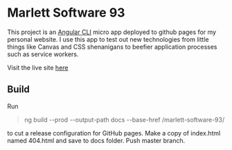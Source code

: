 # Marlett Software 93

This project is an  [Angular CLI](https://github.com/angular/angular-cli) micro app deployed to github pages for my 
personal website. I use this app to test out new technologies from little things like Canvas and CSS shenanigans 
to beefier application processes such as service workers. 

Visit the live site [here](https://jmarlett93.io/marlett-software-93)

## Build

Run 

> ng build --prod --output-path docs --base-href /marlett-software-93/ 

to cut a release configuration for GitHub pages. Make a copy of index.html named 404.html and save to docs folder. 
Push master branch.
